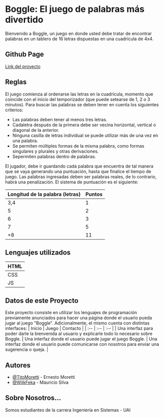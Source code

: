 # Boggle: El juego de palabras más divertido

Bienvenido a Boggle, un juego en donde usted debe tratar de encontrar palabras en un tablero de 16 letras dispuestas en una cuadrícula de 4x4.

## Github Page

 <a href="https://titomoretti.github.io/Boggle-MORETTI-SILVA/">Link del proyecto</a>

## Reglas

El juego comienza al ordenarse las letras en la cuadrícula, momento que coincide con el inicio del temporizador (que puede setearse de 1, 2 o 3 minutos).
Para buscar las palabras se deben tener en cuenta los siguientes criterios:
- Las palabras deben tener al menos tres letras.
- Cadaletra después de la primera debe ser vecina horizontal, vertical o diagonal de la anterior.
- Ninguna casilla de letras individual se puede utilizar más de una vez en una palabra.
- Se permiten múltiples formas de la misma palabra, como formas singulares y plurales y otras derivaciones.
- Sepermiten palabras dentro de palabras.

El jugador, debe ir guardando cada palabra que encuentra de tal manera que se vaya generando una puntuación, hasta que finalice el tiempo de juego. Las palabras ingresadas deben ser palabras reales, de lo contrario, habrá una penalización. El sistema de puntuación es el siguiente:

| Longitud de la palabra (letras) | Puntos |
| :-- | :-- |
| 3,4 | 1 |
| 5 | 2 |
| 6 | 3 |
| 7 | 5 |
| +8 | 11 |

## Lenguajes utilizados

| HTML |
| :-- |
| CSS |
| JS |

## Datos de este Proyecto

Este proyecto consiste en utilizar los lenguajes de programación previamente anunciados para hacer una página donde el usuario pueda jugar al juego "Boggle". Adicionalmente, el mismo cuenta con distintas interfaces:
| Inicio | Juego | Contacto |
| :-- | :-- | :-- |
| Una interfaz para poder darle la bienvenida al usuario y explicarle todo lo necesario sobre Boggle. | Una interfaz donde el usuario puede jugar el juego Boggle. | Una interfaz donde el usuario puede comunicarse con nosotros para enviar una sugerencia o queja. |

## Autores

- [@TitoMoretti](https://www.github.com/TitoMoretti) - Ernesto Moretti
- [@WilkFeka](https://github.com/WilkFeka) - Mauricio Silva

## Sobre Nosotros...

Somos estudiantes de la carrera Ingeniería en Sistemas - UAI
